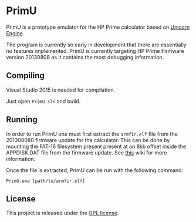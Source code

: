 PrimU
=====

PrimU is a prototype emulator for the HP Prime calculator based on [Unicorn Engine](https://github.com/unicorn-engine/unicorn).

The program is currently so early in development that there are essentially  no features implemented. 
PrimU is currently targeting HP Prime Firmware version 20130808 as it contains the most debugging information.


Compiling
---------
Visual Studio 2015 is needed for compilation.

Just open `PrimU.sln` and build.

Running
-------
In order to run PrimU one must first extract the `armfir.elf` file from the 201308080 firmware update for the calculator.
This can be done by mounting the FAT-16 filesystem present present  at an 8kb offset inside the APPDISK.DAT file from the firmware update.
See [this](https://tiplanet.org/hpwiki/index.php?title=HP_Prime/Firmware_files) wiki for more information.

Once the file is extracted, PrimU can be run with the following command:

    PrimU.exe [path/to/armfir.elf]

License
-------

This project is released under the [GPL license](COPYING).